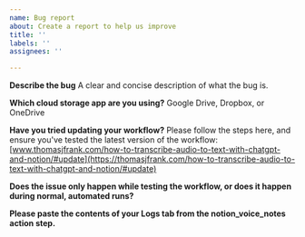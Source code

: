 ```yaml
---
name: Bug report
about: Create a report to help us improve
title: ''
labels: ''
assignees: ''

---
```


**Describe the bug**
A clear and concise description of what the bug is.

**Which cloud storage app are you using?**
Google Drive, Dropbox, or OneDrive

**Have you tried updating your workflow?**
Please follow the steps here, and ensure you've tested the latest version of the workflow: [www.thomasjfrank.com/how-to-transcribe-audio-to-text-with-chatgpt-and-notion/#update](https://thomasjfrank.com/how-to-transcribe-audio-to-text-with-chatgpt-and-notion/#update)

**Does the issue only happen while testing the workflow, or does it happen during normal, automated runs?**

**Please paste the contents of your Logs tab from the notion_voice_notes action step.**
